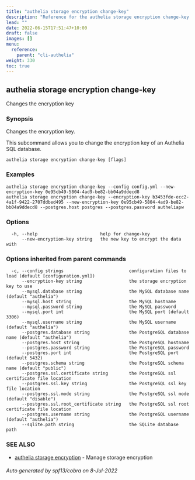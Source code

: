 ```yaml
---
title: "authelia storage encryption change-key"
description: "Reference for the authelia storage encryption change-key command."
lead: ""
date: 2022-06-15T17:51:47+10:00
draft: false
images: []
menu:
  reference:
    parent: "cli-authelia"
weight: 330
toc: true
---
```


## authelia storage encryption change-key

Changes the encryption key

### Synopsis

Changes the encryption key.

This subcommand allows you to change the encryption key of an Authelia SQL database.

```
authelia storage encryption change-key [flags]
```

### Examples

```
authelia storage encryption change-key --config config.yml --new-encryption-key 0e95cb49-5804-4ad9-be82-bb04a9ddecd8
authelia storage encryption change-key --encryption-key b3453fde-ecc2-4a1f-9422-2707ddbed495 --new-encryption-key 0e95cb49-5804-4ad9-be82-bb04a9ddecd8 --postgres.host postgres --postgres.password autheliapw
```

### Options

```
  -h, --help                        help for change-key
      --new-encryption-key string   the new key to encrypt the data with
```

### Options inherited from parent commands

```
  -c, --config strings                         configuration files to load (default [configuration.yml])
      --encryption-key string                  the storage encryption key to use
      --mysql.database string                  the MySQL database name (default "authelia")
      --mysql.host string                      the MySQL hostname
      --mysql.password string                  the MySQL password
      --mysql.port int                         the MySQL port (default 3306)
      --mysql.username string                  the MySQL username (default "authelia")
      --postgres.database string               the PostgreSQL database name (default "authelia")
      --postgres.host string                   the PostgreSQL hostname
      --postgres.password string               the PostgreSQL password
      --postgres.port int                      the PostgreSQL port (default 5432)
      --postgres.schema string                 the PostgreSQL schema name (default "public")
      --postgres.ssl.certificate string        the PostgreSQL ssl certificate file location
      --postgres.ssl.key string                the PostgreSQL ssl key file location
      --postgres.ssl.mode string               the PostgreSQL ssl mode (default "disable")
      --postgres.ssl.root_certificate string   the PostgreSQL ssl root certificate file location
      --postgres.username string               the PostgreSQL username (default "authelia")
      --sqlite.path string                     the SQLite database path
```

### SEE ALSO

* [authelia storage encryption](authelia_storage_encryption.md)	 - Manage storage encryption

###### Auto generated by spf13/cobra on 8-Jul-2022
